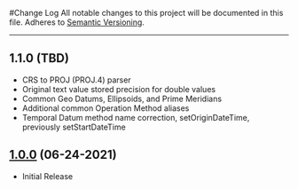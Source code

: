 #Change Log
All notable changes to this project will be documented in this file.
Adheres to [Semantic Versioning](http://semver.org/).

---

## 1.1.0 (TBD)

* CRS to PROJ (PROJ.4) parser
* Original text value stored precision for double values
* Common Geo Datums, Ellipsoids, and Prime Meridians
* Additional common Operation Method aliases
* Temporal Datum method name correction, setOriginDateTime, previously setStartDateTime

## [1.0.0](https://github.com/ngageoint/coordinate-reference-systems-java/releases/tag/1.0.0) (06-24-2021)

* Initial Release
